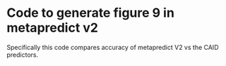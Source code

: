 # Code to generate figure 9 in metapredict v2

Specifically this code compares accuracy of metapredict V2 vs the CAID predictors.